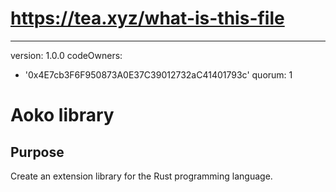 # https://tea.xyz/what-is-this-file
---
version: 1.0.0
codeOwners:
  - '0x4E7cb3F6F950873A0E37C39012732aC41401793c'
quorum: 1

# Aoko library
## Purpose
Create an extension library for the Rust programming language.
